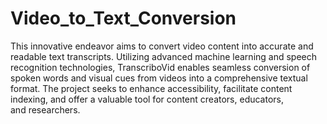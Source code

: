 # Video_to_Text_Conversion
This innovative endeavor aims to convert video content into accurate and readable text transcripts. Utilizing advanced machine learning and speech recognition technologies, TranscriboVid enables seamless conversion of spoken words and visual cues from videos into a comprehensive textual format. The project seeks to enhance accessibility, facilitate content indexing, and offer a valuable tool for content creators, educators, and researchers.
